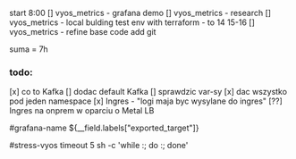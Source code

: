 start 8:00
[] vyos_metrics - grafana demo 
[] vyos_metrics - research 
[] vyos_metrics - local bulding test env with terraform - 
to 14 
15-16 
[] vyos_metrics - refine base code add git

suma = 7h


### todo:

[x] co to Kafka
[] dodac default Kafka
[] sprawdzic var-sy
[x] dac wszystko pod jeden namespace
[x] Ingres - "logi maja byc wysylane do ingres"
[??] Ingres na onprem w oparciu o Metal LB 


#grafana-name
${__field.labels["exported_target"]}

#stress-vyos
timeout 5 sh -c 'while :; do :; done'


